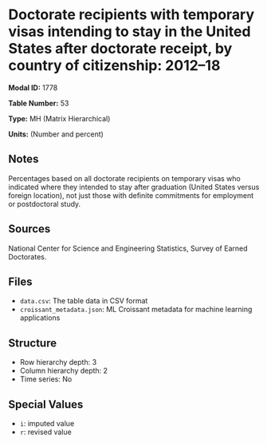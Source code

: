 # Doctorate recipients with temporary visas intending to stay in the United States after doctorate receipt, by country of citizenship: 2012&#8211;18

**Modal ID:** 1778

**Table Number:** 53

**Type:** MH (Matrix Hierarchical)

**Units:** (Number and percent)

## Notes

Percentages based on all doctorate recipients on temporary visas who indicated where they intended to stay after graduation (United States versus foreign location), not just those with definite commitments for employment or postdoctoral study.

## Sources

National Center for Science and Engineering Statistics, Survey of Earned Doctorates.

## Files

- `data.csv`: The table data in CSV format
- `croissant_metadata.json`: ML Croissant metadata for machine learning applications

## Structure

- Row hierarchy depth: 3
- Column hierarchy depth: 2
- Time series: No

## Special Values

- `i`: imputed value
- `r`: revised value
